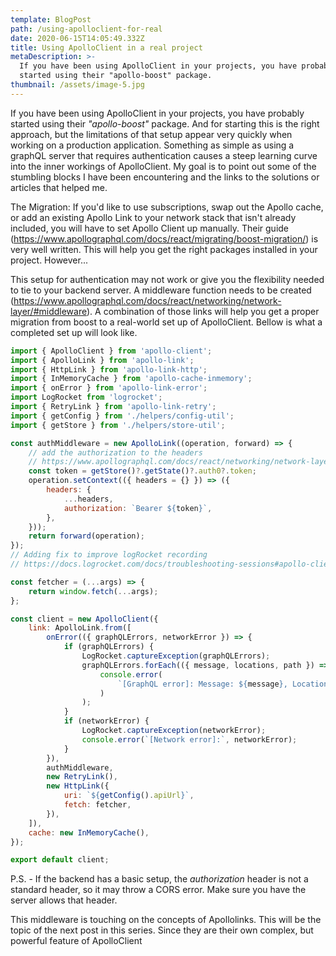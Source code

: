 ```yaml
---
template: BlogPost
path: /using-apolloclient-for-real
date: 2020-06-15T14:05:49.332Z
title: Using ApolloClient in a real project
metaDescription: >-
  If you have been using ApolloClient in your projects, you have probably
  started using their "apollo-boost" package.
thumbnail: /assets/image-5.jpg
---
```

If you have been using ApolloClient in your projects, you have probably started using their *"apollo-boost"* package. And for starting this is the right approach, but the limitations of that setup appear very quickly when working on a production application. Something as simple as using a graphQL server that requires authentication causes a steep learning curve into the inner workings of ApolloClient. My goal is to point out some of the stumbling blocks I have been encountering and the links to the solutions or articles that helped me.

The Migration: If you'd like to use subscriptions, swap out the Apollo cache, or add an existing Apollo Link to your network stack that isn't already included, you will have to set Apollo Client up manually. Their guide (https://www.apollographql.com/docs/react/migrating/boost-migration/) is very well written. This will help you get the right packages installed in your project. However...

This setup for authentication may not work or give you the flexibility needed to tie to your backend server. A middleware function needs to be created (https://www.apollographql.com/docs/react/networking/network-layer/#middleware). A combination of those links will help you get a proper migration from boost to a real-world set up of ApolloClient. Bellow is what a completed set up will look like.

```javascript
import { ApolloClient } from 'apollo-client';
import { ApolloLink } from 'apollo-link';
import { HttpLink } from 'apollo-link-http';
import { InMemoryCache } from 'apollo-cache-inmemory';
import { onError } from 'apollo-link-error';
import LogRocket from 'logrocket';
import { RetryLink } from 'apollo-link-retry';
import { getConfig } from './helpers/config-util';
import { getStore } from './helpers/store-util';

const authMiddleware = new ApolloLink((operation, forward) => {
	// add the authorization to the headers
	// https://www.apollographql.com/docs/react/networking/network-layer/#middleware
	const token = getStore()?.getState()?.auth0?.token;
	operation.setContext(({ headers = {} }) => ({
		headers: {
			...headers,
			authorization: `Bearer ${token}`,
		},
	}));
	return forward(operation);
});
// Adding fix to improve logRocket recording
// https://docs.logrocket.com/docs/troubleshooting-sessions#apollo-client

const fetcher = (...args) => {
	return window.fetch(...args);
};

const client = new ApolloClient({
	link: ApolloLink.from([
		onError(({ graphQLErrors, networkError }) => {
			if (graphQLErrors) {
				LogRocket.captureException(graphQLErrors);
				graphQLErrors.forEach(({ message, locations, path }) =>
					console.error(
						`[GraphQL error]: Message: ${message}, Location: ${locations}, Path: ${path}`
					)
				);
			}
			if (networkError) {
				LogRocket.captureException(networkError);
				console.error(`[Network error]:`, networkError);
			}
		}),
		authMiddleware,
		new RetryLink(),
		new HttpLink({
			uri: `${getConfig().apiUrl}`,
			fetch: fetcher,
		}),
	]),
	cache: new InMemoryCache(),
});

export default client;
```

P.S. - If the backend has a basic setup, the *authorization* header is not a standard header, so it may throw a CORS error. Make sure you have the server allows that header.

This middleware is touching on the concepts of Apollolinks. This will be the topic of the next post in this series. Since they are their own complex, but powerful feature of ApolloClient
